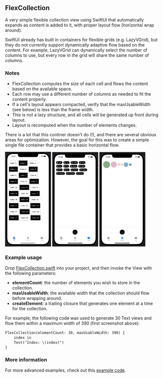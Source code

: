 ## FlexCollection

A very simple flexible collection view using SwiftUI that automatically expands as content is added to it, with proper layout flow (horizontal wrap around). 

SwiftUI already has built in containers for flexible grids (e.g. LazyVGrid), but they do not currently support dynamically adaptive flow based on the content. For example, LazyVGrid can dynamically select the number of columns to use, but every row in the grid will share the same number of columns.

### Notes

* FlexCollection computes the size of each cell and flows the content based on the available space.
* Each row may use a different number of columns as needed to fit the content properly.
* If a cell's layout appears compacted, verify that the maxUsableWidth (see below) is less than the frame width.
* This is not a lazy structure, and all cells will be generated up front during layout. 
* Layout is recomputed when the number of elements changes. 

There is a lot that this continer doesn't do (!), and there are several obvious areas for optimization. However, the goal for this was to create a simple single file container that provides a basic horizontal flow.


<p>
<img src="Assets/textdemo.png" width="30%">
<img src="Assets/chipdemo.gif" width="30%">
<img src="Assets/circledemo.gif" width="30%">
</p>


### Example usage

Drop [FlexCollection.swift](Source/FlexCollectionDemo/FlexCollection.swift) into your project, and then invoke the View with the following parameters:

* **elementCount**: the number of elements you wish to store in the collection.
* **maxUsableWidth**: the available width that the collection should flow before wrapping around.
* **createElement**: a trailing closure that generates one element at a time for the collection.

For example, the following code was used to generate 30 Text views and flow them within a maximum width of 390 (first screenshot above):

    
    FlexCollection(elementCount: 30, maxUsableWidth: 390) {
        index in
        Text("Index: \(index)")
    }
    

### More information

For more advanced examples, check out this [example code](Source/FlexCollectionDemo/ContentView.swift).
